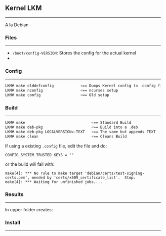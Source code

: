 ## Kernel LKM
---
A la Debian

### Files
---
- `/boot/config-VERSION`: Stores the config for the actual kernel
- 

### Config
---
```bash
LKM# make olddefconfig            <== Dumps Kernel config to .config file
LKM# make nconfig                 <== ncurses setup
LKM# make config                  <== Old setup
```

### Build 
---
```bash
LKM# make                              <== Standard Build
LKM# make deb-pkg                      <== Build into a .deb
LKM# make deb-pkg LOCALVERSION=-TEXT   <== The same but appends TEXT
LKM# make clean                        <== Cleans Build
```
If using a existing `.config` file, edit the file and do:
```markup
CONFIG_SYSTEM_TRUSTED_KEYS = ""
```
or the build will fail with:
```markup
make[4]: *** No rule to make target 'debian/certs/test-signing-certs.pem', needed by 'certs/x509_certificate_list'.  Stop.
make[4]: *** Waiting for unfinished jobs....
```
### Results
---
In upper folder creates:



### Install
---


